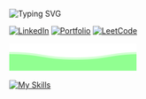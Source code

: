 <!-- Typing animation -->
![Typing SVG](https://readme-typing-svg.herokuapp.com?font=Kode+Mono&pause=1000&color=49F781&random=false&width=435&lines=Hey+there!+I'm+abhxi-r-s;Programmer;Open+Source+Contributor;Tech+Explorer)

<!-- Optional: Visitor badge -->
<!-- <img style="margin-top:100px;" align="right" src="https://visitor-badge.laobi.icu/badge?page_id=abhxi-r-s.abhxi-r-s&left_color=green&right_color=green&left_text=Visitors" /> -->

<!-- Social & Portfolio Links -->
<a href="https://linkedin.com/in/abhishek-r-s-ab7473273">![LinkedIn](https://img.shields.io/badge/LinkedIn-000000?style=for-the-badge&logo=linkedin&logoColor=blue)</a>
<a href="https://abhxi-r-s.github.io/Portfolio/">![Portfolio](https://img.shields.io/badge/Portfolio-000000?style=for-the-badge&logo=&logoColor=white)</a>
<a href="https://www.leetcode.com/abhxified">![LeetCode](https://img.shields.io/badge/LeetCode-000000?style=for-the-badge&logo=LeetCode&logoColor=#d16c06)</a>

<!-- Wave footer -->
<img alt="wave" src="./files/waves.svg">


[![My Skills](https://skillicons.dev/icons?i=python,c,css,html,js,mongodb,java,aws,bootstrap,cpp,linux,mysql,netlify)](https://skillicons.dev)




</table>

<br>



<br>

<div></div>
</div>
